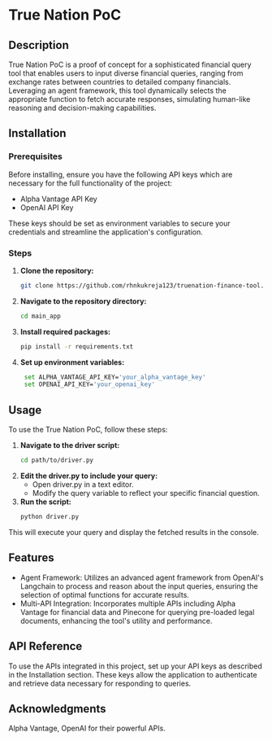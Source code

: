 # True Nation PoC

## Description

True Nation PoC is a proof of concept for a sophisticated financial query tool that enables users to input diverse financial queries, ranging from exchange rates between countries to detailed company financials. Leveraging an agent framework, this tool dynamically selects the appropriate function to fetch accurate responses, simulating human-like reasoning and decision-making capabilities.

## Installation

### Prerequisites

Before installing, ensure you have the following API keys which are necessary for the full functionality of the project:
- Alpha Vantage API Key
- OpenAI API Key

These keys should be set as environment variables to secure your credentials and streamline the application's configuration.

### Steps

1. **Clone the repository:**
   ```bash
   git clone https://github.com/rhnkukreja123/truenation-finance-tool.git
2. **Navigate to the repository directory:**
   ```bash
   cd main_app
3. **Install required packages:**
   ```bash
   pip install -r requirements.txt
4. **Set up environment variables:**
   ```bash
    set ALPHA_VANTAGE_API_KEY='your_alpha_vantage_key'
    set OPENAI_API_KEY='your_openai_key'
## Usage

To use the True Nation PoC, follow these steps:

1. **Navigate to the driver script:**
    ```bash
    cd path/to/driver.py
2. **Edit the driver.py to include your query:**
    + Open driver.py in a text editor.
    + Modify the query variable to reflect your specific financial question.
3. **Run the script:**
    ```bash
    python driver.py
This will execute your query and display the fetched results in the console.

## Features
+ Agent Framework: Utilizes an advanced agent framework from OpenAI's Langchain to process and reason about the input queries, ensuring the selection of optimal functions for accurate results.
+ Multi-API Integration: Incorporates multiple APIs including Alpha Vantage for financial data and Pinecone for querying pre-loaded legal documents, enhancing the tool's utility and performance.


## API Reference

To use the APIs integrated in this project, set up your API keys as described in the Installation section. These keys allow the application to authenticate and retrieve data necessary for responding to queries.



## Acknowledgments
Alpha Vantage, OpenAI for their powerful APIs.
